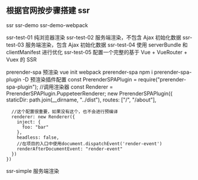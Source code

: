 ## 根据官网按步骤搭建 ssr

ssr
ssr-demo
ssr-demo-webpack

ssr-test-01 纯浏览器渲染
ssr-test-02 服务端渲染，不包含 Ajax 初始化数据
ssr-test-03 服务端渲染，包含 Ajax 初始化数据
ssr-test-04 使用 serverBundle 和 clientManifest 进行优化
ssr-test-05 配置一个完整的基于 Vue + VueRouter + Vuex 的 SSR

prerender-spa 预渲染
vue init webpack prerender-spa
npm i prerender-spa-plugin -D
预渲染插件配置
const PrerenderSPAPlugin = require("prerender-spa-plugin");
//调用渲染器
const Renderer = PrerenderSPAPlugin.PuppeteerRenderer;
new PrerenderSPAPlugin({
staticDir: path.join(\_\_dirname, "../dist"),
routes: ["/", "/about"],

      //这个配置很重要，如果没有这个，也不会进行预编译
      renderer: new Renderer({
        inject: {
          foo: "bar"
        },
        headless: false,
        //在项目的入口中使用document.dispatchEvent('render-event')
        renderAfterDocumentEvent: "render-event"
      })
    })

ssr-simple 服务端渲染
